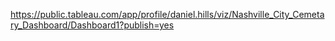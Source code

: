 https://public.tableau.com/app/profile/daniel.hills/viz/Nashville_City_Cemetary_Dashboard/Dashboard1?publish=yes